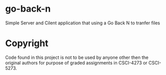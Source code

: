 go-back-n
=========

Simple Server and Cilent application that using a Go Back N to tranfer files

Copyright
=========
Code found in this project is not to be used by anyone other then the original
authors for purpose of graded assignments in CSCI-4273 or CSCI-5273.
